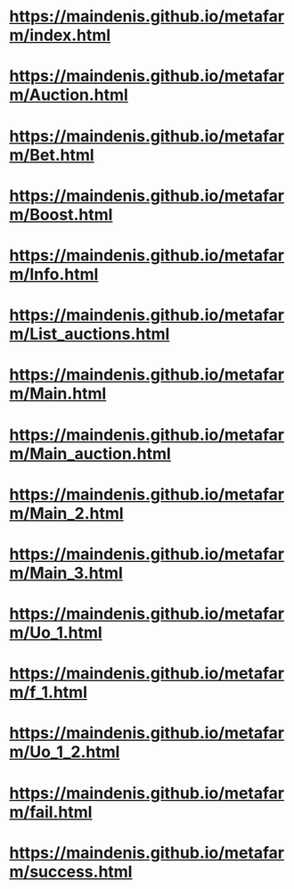 # https://maindenis.github.io/metafarm/index.html
# https://maindenis.github.io/metafarm/Auction.html
# https://maindenis.github.io/metafarm/Bet.html
# https://maindenis.github.io/metafarm/Boost.html
# https://maindenis.github.io/metafarm/Info.html
# https://maindenis.github.io/metafarm/List_auctions.html
# https://maindenis.github.io/metafarm/Main.html
# https://maindenis.github.io/metafarm/Main_auction.html
# https://maindenis.github.io/metafarm/Main_2.html
# https://maindenis.github.io/metafarm/Main_3.html
# https://maindenis.github.io/metafarm/Uo_1.html
# https://maindenis.github.io/metafarm/f_1.html
# https://maindenis.github.io/metafarm/Uo_1_2.html
# https://maindenis.github.io/metafarm/fail.html
# https://maindenis.github.io/metafarm/success.html